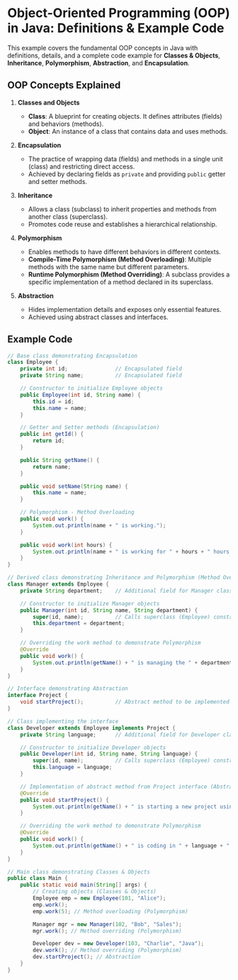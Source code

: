 # Object-Oriented Programming (OOP) in Java: Definitions & Example Code

This example covers the fundamental OOP concepts in Java with definitions, details, and a complete code example for **Classes & Objects**, **Inheritance**, **Polymorphism**, **Abstraction**, and **Encapsulation**.

## OOP Concepts Explained
1. **Classes and Objects**
   - **Class**: A blueprint for creating objects. It defines attributes (fields) and behaviors (methods).
   - **Object**: An instance of a class that contains data and uses methods.
   
2. **Encapsulation**
   - The practice of wrapping data (fields) and methods in a single unit (class) and restricting direct access.
   - Achieved by declaring fields as `private` and providing `public` getter and setter methods.
   
3. **Inheritance**
   - Allows a class (subclass) to inherit properties and methods from another class (superclass).
   - Promotes code reuse and establishes a hierarchical relationship.

4. **Polymorphism**
   - Enables methods to have different behaviors in different contexts.
   - **Compile-Time Polymorphism (Method Overloading)**: Multiple methods with the same name but different parameters.
   - **Runtime Polymorphism (Method Overriding)**: A subclass provides a specific implementation of a method declared in its superclass.

5. **Abstraction**
   - Hides implementation details and exposes only essential features.
   - Achieved using abstract classes and interfaces.

## Example Code

```java
// Base class demonstrating Encapsulation
class Employee {
    private int id;               // Encapsulated field
    private String name;          // Encapsulated field

    // Constructor to initialize Employee objects
    public Employee(int id, String name) {
        this.id = id;
        this.name = name;
    }

    // Getter and Setter methods (Encapsulation)
    public int getId() {
        return id;
    }

    public String getName() {
        return name;
    }

    public void setName(String name) {
        this.name = name;
    }

    // Polymorphism - Method Overloading
    public void work() {
        System.out.println(name + " is working.");
    }

    public void work(int hours) {
        System.out.println(name + " is working for " + hours + " hours.");
    }
}

// Derived class demonstrating Inheritance and Polymorphism (Method Overriding)
class Manager extends Employee {
    private String department;    // Additional field for Manager class

    // Constructor to initialize Manager objects
    public Manager(int id, String name, String department) {
        super(id, name);          // Calls superclass (Employee) constructor
        this.department = department;
    }

    // Overriding the work method to demonstrate Polymorphism
    @Override
    public void work() {
        System.out.println(getName() + " is managing the " + department + " department.");
    }
}

// Interface demonstrating Abstraction
interface Project {
    void startProject();          // Abstract method to be implemented by classes
}

// Class implementing the interface
class Developer extends Employee implements Project {
    private String language;      // Additional field for Developer class

    // Constructor to initialize Developer objects
    public Developer(int id, String name, String language) {
        super(id, name);          // Calls superclass (Employee) constructor
        this.language = language;
    }

    // Implementation of abstract method from Project interface (Abstraction)
    @Override
    public void startProject() {
        System.out.println(getName() + " is starting a new project using " + language + ".");
    }

    // Overriding the work method to demonstrate Polymorphism
    @Override
    public void work() {
        System.out.println(getName() + " is coding in " + language + ".");
    }
}

// Main class demonstrating Classes & Objects
public class Main {
    public static void main(String[] args) {
        // Creating objects (Classes & Objects)
        Employee emp = new Employee(101, "Alice");
        emp.work();
        emp.work(5); // Method overloading (Polymorphism)

        Manager mgr = new Manager(102, "Bob", "Sales");
        mgr.work(); // Method overriding (Polymorphism)

        Developer dev = new Developer(103, "Charlie", "Java");
        dev.work(); // Method overriding (Polymorphism)
        dev.startProject(); // Abstraction
    }
}
